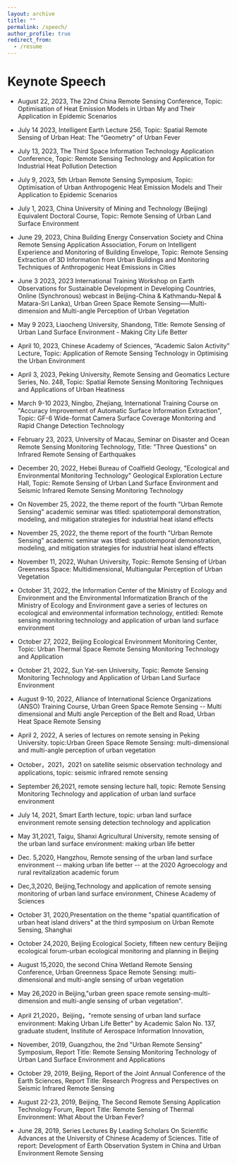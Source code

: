 ```yaml
---
layout: archive
title: ""
permalink: /speech/
author_profile: true
redirect_from:
  - /resume
---
```


# Keynote Speech
* August 22, 2023, The 22nd China Remote Sensing Conference, Topic: Optimisation of Heat Emission Models in Urban My and Their Application in Epidemic Scenarios  

* July 14 2023, Intelligent Earth Lecture 256, Topic: Spatial Remote Sensing of Urban Heat: The “Geometry” of Urban Fever  

* July 13, 2023, The Third Space Information Technology Application Conference, Topic: Remote Sensing Technology and Application for Industrial Heat Pollution Detection  

* July 9, 2023, 5th Urban Remote Sensing Symposium, Topic: Optimisation of Urban Anthropogenic Heat Emission Models and Their Application to Epidemic Scenarios  

* July 1, 2023, China University of Mining and Technology (Beijing) Equivalent Doctoral Course, Topic: Remote Sensing of Urban Land Surface Environment  

* June 29, 2023, China Building Energy Conservation Society and China Remote Sensing Application Association, Forum on Intelligent Experience and Monitoring of Building Envelope, Topic: Remote Sensing Extraction of 3D Information from Urban Buildings and Monitoring Techniques of Anthropogenic Heat Emissions in Cities  

* June 3 2023, 2023 International Training Workshop on Earth Observations for Sustainable Development in Developing Countries, Online (Synchronous) webcast in Beijing-China & Kathmandu-Nepal & Matara-Sri Lanka), Urban Green Space Remote Sensing—–Multi-dimension and Multi-angle Perception of Urban Vegetation  

* May 9 2023, Liaocheng University, Shandong, Title: Remote Sensing of Urban Land Surface Environment - Making City Life Better  

* April 10, 2023, Chinese Academy of Sciences, “Academic Salon Activity” Lecture, Topic: Application of Remote Sensing Technology in Optimising the Urban Environment  

* April 3, 2023, Peking University, Remote Sensing and Geomatics Lecture Series, No. 248, Topic: Spatial Remote Sensing Monitoring Techniques and Applications of Urban Heatiness  

* March 9-10 2023, Ningbo, Zhejiang, International Training Course on "Accuracy Improvement of Automatic Surface Information Extraction", Topic: GF-6 Wide-format Camera Surface Coverage Monitoring and Rapid Change Detection Technology  

* February 23, 2023, University of Macau, Seminar on Disaster and Ocean Remote Sensing Monitoring Technology, Title: "Three Questions" on Infrared Remote Sensing of Earthquakes  

* December 20, 2022, Hebei Bureau of Coalfield Geology, "Ecological and Environmental Monitoring Technology" Geological Exploration Lecture Hall, Topic: Remote Sensing of Urban Land Surface Environment and Seismic Infrared Remote Sensing Monitoring Technology  

* On November 25, 2022, the theme report of the fourth "Urban Remote Sensing" academic seminar was titled: spatiotemporal demonstration, modeling, and mitigation strategies for industrial heat island effects  

* November 25, 2022, the theme report of the fourth "Urban Remote Sensing" academic seminar was titled: spatiotemporal demonstration, modeling, and mitigation strategies for industrial heat island effects  

* November 11, 2022, Wuhan University, Topic: Remote Sensing of Urban Greenness Space: Multidimensional, Multiangular Perception of Urban Vegetation  

* October 31, 2022, the Information Center of the Ministry of Ecology and Environment and the Environmental Informatization Branch of the Ministry of Ecology and Environment gave a series of lectures on ecological and environmental information technology, entitled: Remote sensing monitoring technology and application of urban land surface environment  

* October 27, 2022, Beijing Ecological Environment Monitoring Center, Topic: Urban Thermal Space Remote Sensing Monitoring Technology and Application  

* October 21, 2022, Sun Yat-sen University, Topic: Remote Sensing Monitoring Technology and Application of Urban Land Surface Environment  

* August 9-10, 2022, Alliance of International Science Organizations (ANSO) Training Course, Urban Green Space Remote Sensing -- Multi dimensional and Multi angle Perception of the Belt and Road, Urban Heat Space Remote Sensing  

* April 2, 2022, A series of lectures on remote sensing in Peking University.  topic:Urban Green Space Remote Sensing: multi-dimensional and multi-angle perception of urban vegetation  

* October，2021，2021 on satellite seismic observation technology and applications, topic: seismic infrared remote sensing  

* September 26,2021, remote sensing lecture hall, topic: Remote Sensing Monitoring Technology and application of urban land surface environment  

* July 14, 2021, Smart Earth lecture, topic: urban land surface environment remote sensing detection technology and application  

* May 31,2021, Taigu, Shanxi Agricultural University, remote sensing of the urban land surface environment: making urban life better  

* Dec. 5,2020, Hangzhou, Remote sensing of the urban land surface environment -- making urban life better -- at the 2020 Agroecology and rural revitalization academic forum  

* Dec,3,2020, Beijing,Technology and application of remote sensing monitoring of urban land surface environment, Chinese Academy of Sciences  

* October 31, 2020,Presentation on the theme "spatial quantification of urban heat island drivers" at the third symposium on Urban Remote Sensing, Shanghai

* October 24,2020, Beijing Ecological Society, fifteen new century Beijing ecological forum-urban ecological monitoring and planning in Beijing  

* August 15,2020, the second China Wetland Remote Sensing Conference, Urban Greenness Space Remote Sensing: multi-dimensional and multi-angle sensing of urban vegetation  

* May 26,2020 in Beijing,"urban green space remote sensing-multi-dimension and multi-angle sensing of urban vegetation".  

* April 21,2020，Beijing，"remote sensing of urban land surface environment: Making Urban Life Better" by Academic Salon No. 137, graduate student, Institute of Aerospace Information Innovation,  

* November, 2019, Guangzhou, the 2nd "Urban Remote Sensing" Symposium, Report Title: Remote Sensing Monitoring Technology of Urban Land Surface Environment and Applications  

* October 29, 2019, Beijing, Report of the Joint Annual Conference of the Earth Sciences, Report Title: Research Progress and Perspectives on Seismic Infrared Remote Sensing  

* August 22-23, 2019, Beijing, The Second Remote Sensing Application Technology Forum, Report Title: Remote Sensing of Thermal Environment: What About the Urban Fever?  

* June 28, 2019, Series Lectures By Leading Scholars On Scientific Advances at the University of Chinese Academy of Sciences. Title of report: Development of Earth Observation System in China and Urban Environment Remote Sensing

